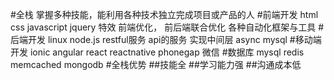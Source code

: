 #全栈
掌握多种技能，能利用各种技术独立完成项目或产品的人
#前端开发
html css javascript jquery 特效 前端优化， 前后端联合优化 各种自动化框架与工具
#后端开发
linux node.js restful服务 api的服务 实现中间层 async mysql 
#移动端开发
ionic angular react reactnative phonegap 微信
#数据库
mysql redis memcached mongodb
#全栈优势
##技能全
##学习能力强
##沟通成本低